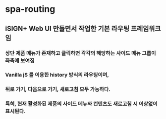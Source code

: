 # spa-routing

## iSIGN+ Web UI 만들면서 작업한 기본 라우팅 프레임워크임
### 상단 제품 메뉴가 존재하고 클릭하면 각각의 해당하는 사이드 메뉴 그룹이 좌측에 보여짐
### Vanilla jS 를 이용한 history 방식의 라우팅이며,
### 뒤로 가기, 다음으로 가기, 새로고침 모두 가능하다.
### 특히, 현재 활성화된 제품의 사이드 메뉴와 컨텐츠도 새로고침 시 이상없이 표시된다.
